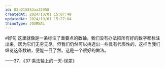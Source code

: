 ```yaml
---
id: 02a215853aa32058
createdAt: 2024/10/01 15:07:49
updatedAt: 2024/10/01 15:27:04
thinoType: JOURNAL
---
```

#好句 这里就像是一条标注了重要点的数轴。我们没有办法把所有好的数字都标注出来，因为它们无穷无尽。但我们仍然可以挑选出一些具有代表性的，这样当我们纵览这条数轴，便能一目了然。这是一个很好的做法。

——37，《37·乘法轴上的一天-误差》